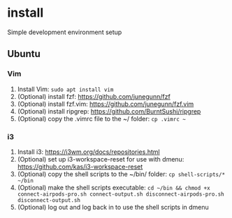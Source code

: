 # install

Simple development environment setup

## Ubuntu

### Vim

1. Install Vim: `sudo apt install vim`
1. (Optional) install fzf: https://github.com/junegunn/fzf
1. (Optional) install fzf.vim: https://github.com/junegunn/fzf.vim
1. (Optional) install ripgrep: https://github.com/BurntSushi/ripgrep
1. (Optional) copy the .vimrc file to the ~/ folder: `cp .vimrc ~`

### i3

1. Install i3: https://i3wm.org/docs/repositories.html
1. (Optional) set up i3-workspace-reset for use with dmenu: https://github.com/kas/i3-workspace-reset
1. (Optional) copy the shell scripts to the ~/bin/ folder: `cp shell-scripts/* ~/bin`
1. (Optional) make the shell scripts executable: `cd ~/bin && chmod +x connect-airpods-pro.sh connect-output.sh disconnect-airpods-pro.sh disconnect-output.sh`
1. (Optional) log out and log back in to use the shell scripts in dmenu
